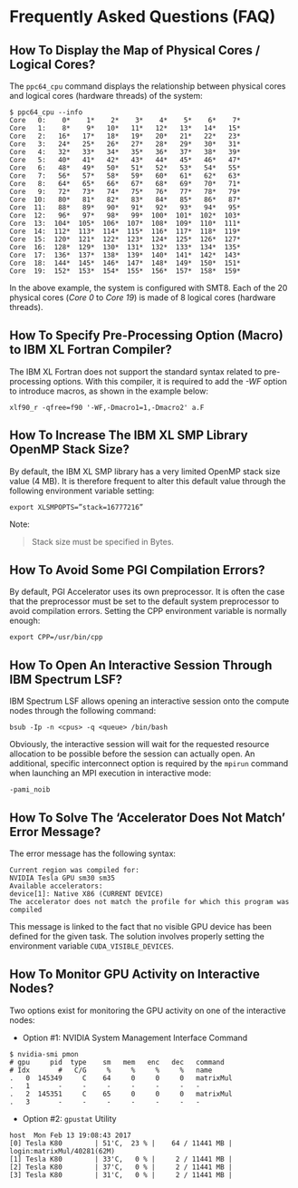 # Frequently Asked Questions (FAQ)

## How To Display the Map of Physical Cores / Logical Cores?

The `ppc64_cpu` command displays the relationship between physical cores and logical cores (hardware threads) of the system:
```
$ ppc64_cpu --info
Core   0:    0*    1*    2*    3*    4*    5*    6*    7*
Core   1:    8*    9*   10*   11*   12*   13*   14*   15*
Core   2:   16*   17*   18*   19*   20*   21*   22*   23*
Core   3:   24*   25*   26*   27*   28*   29*   30*   31*
Core   4:   32*   33*   34*   35*   36*   37*   38*   39*
Core   5:   40*   41*   42*   43*   44*   45*   46*   47*
Core   6:   48*   49*   50*   51*   52*   53*   54*   55*
Core   7:   56*   57*   58*   59*   60*   61*   62*   63*
Core   8:   64*   65*   66*   67*   68*   69*   70*   71*
Core   9:   72*   73*   74*   75*   76*   77*   78*   79*
Core  10:   80*   81*   82*   83*   84*   85*   86*   87*
Core  11:   88*   89*   90*   91*   92*   93*   94*   95*
Core  12:   96*   97*   98*   99*  100*  101*  102*  103*
Core  13:  104*  105*  106*  107*  108*  109*  110*  111*
Core  14:  112*  113*  114*  115*  116*  117*  118*  119*
Core  15:  120*  121*  122*  123*  124*  125*  126*  127*
Core  16:  128*  129*  130*  131*  132*  133*  134*  135*
Core  17:  136*  137*  138*  139*  140*  141*  142*  143*
Core  18:  144*  145*  146*  147*  148*  149*  150*  151*
Core  19:  152*  153*  154*  155*  156*  157*  158*  159*
```
In the above example, the system is configured with SMT8. Each of the 20 physical cores (*Core 0* to *Core 19*) is made of 8 logical cores (hardware threads).

## How To Specify Pre-Processing Option (Macro) to IBM XL Fortran Compiler?

The IBM XL Fortran does not support the standard syntax related to pre-processing options.
With this compiler, it is required to add the *-WF* option to introduce macros, as shown in the example below:
```
xlf90_r -qfree=f90 '-WF,-Dmacro1=1,-Dmacro2' a.F
```

## How To Increase The IBM XL SMP Library OpenMP Stack Size?

By default, the IBM XL SMP library has a very limited OpenMP stack size value (4 MB).
It is therefore frequent to alter this default value through the following environment variable setting:
```
export XLSMPOPTS=”stack=16777216”
```
Note:
> Stack size must be specified in Bytes.

## How To Avoid Some PGI Compilation Errors?

By default, PGI Accelerator uses its own preprocessor.
It is often the case that the preprocessor must be set to the default system preprocessor to avoid compilation errors. Setting the CPP environment variable is normally enough:
```
export CPP=/usr/bin/cpp
```

## How To Open An Interactive Session Through IBM Spectrum LSF?

IBM Spectrum LSF allows opening an interactive session onto the compute nodes through the following command:
```
bsub -Ip -n <cpus> -q <queue> /bin/bash
```
Obviously, the interactive session will wait for the requested resource allocation to be possible before the session can actually open.
An additional, specific interconnect option is required by the `mpirun` command when launching an MPI execution in interactive mode:
```
-pami_noib
```

## How To Solve The ‘Accelerator Does Not Match’ Error Message?

The error message has the following syntax:
```
Current region was compiled for:
NVIDIA Tesla GPU sm30 sm35
Available accelerators:
device[1]: Native X86 (CURRENT DEVICE)
The accelerator does not match the profile for which this program was compiled
```
This message is linked to the fact that no visible GPU device has been defined for the given task.
The solution involves properly setting the environment variable `CUDA_VISIBLE_DEVICES`.

## How To Monitor GPU Activity on Interactive Nodes?

Two options exist for monitoring the GPU activity on one of the interactive nodes:

*	Option #1: NVIDIA System Management Interface Command
```
$ nvidia-smi pmon
# gpu     pid  type    sm   mem   enc   dec   command
# Idx       #   C/G     %     %     %     %   name
.   0  145349     C    64     0     0     0   matrixMul
.   1       -     -     -     -     -     -   -
.   2  145351     C    65     0     0     0   matrixMul
.   3       -     -     -     -     -     -   -
```

*	Option #2: `gpustat` Utility
```
host  Mon Feb 13 19:08:43 2017
[0] Tesla K80        | 51'C,  23 % |    64 / 11441 MB | login:matrixMul/40281(62M)
[1] Tesla K80        | 33'C,   0 % |     2 / 11441 MB |
[2] Tesla K80        | 37'C,   0 % |     2 / 11441 MB |
[3] Tesla K80        | 31'C,   0 % |     2 / 11441 MB |
```
